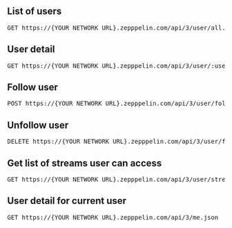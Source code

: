 
## List of users

<pre class="terminal">
GET https://{YOUR_NETWORK_URL}.zepppelin.com/api/3/user/all.json
</pre>

## User detail

<pre class="terminal">
GET https://{YOUR_NETWORK_URL}.zepppelin.com/api/3/user/:user_id.json
</pre>

## Follow user

<pre class="terminal">
POST https://{YOUR_NETWORK_URL}.zepppelin.com/api/3/user/follow/:user_id.json
</pre>

## Unfollow user

<pre class="terminal">
DELETE https://{YOUR_NETWORK_URL}.zepppelin.com/api/3/user/follow/:user_id.json
</pre>

## Get list of streams user can access

<pre class="terminal">
GET https://{YOUR_NETWORK_URL}.zepppelin.com/api/3/user/streams.json
</pre>

## User detail for current user

<pre class="terminal">
GET https://{YOUR_NETWORK_URL}.zepppelin.com/api/3/me.json
</pre>
